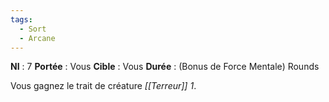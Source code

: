 ```yaml
---
tags:
  - Sort
  - Arcane
---
```

**NI** : 7
**Portée** : Vous
**Cible** : Vous
**Durée** : (Bonus de Force Mentale) Rounds

Vous gagnez le trait de créature *[[Terreur]] 1*.